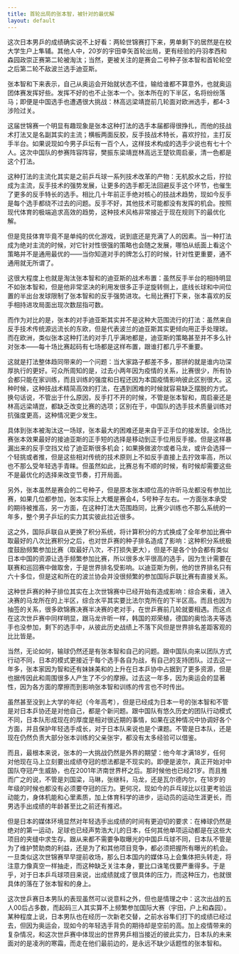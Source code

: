 ```yaml
---
title: 首轮出局的张本智，被针对的最优解
layout: default
---
```


这次日本男乒的成绩确实说不上好看：两轮世锦赛打下来，男单剩下的居然是在校大学生户上隼辅。其他人中，20岁的宇田幸矢首轮出局，更有经验的丹羽孝西和森园政崇正赛第二轮被淘汰；当然，更被关注的是赛会二号种子张本智和首轮轮空之后第二轮不敌波兰选手迪亚斯。

张本智和下来表示，自己从奥运会开始就状态不佳，输给谁都不算意外，也就奥运团体赛发挥好些。发挥不好的也不止张本一个。张本所在的下半区，名将纷纷落马；即便是中国选手也遭遇很大挑战：林高远梁靖崑前几轮面对欧洲选手，都4-3涉险过关。

这届世锦赛一个明显有趣现象是张本这种打法的选手本届都得很挣扎，而他的技战术打法又是名副其实的主流；横板两面反胶，反手技战术特长，喜欢拧拉，主打反手半台。如果说现如今男子乒坛有一百个人，这样技术构成的选手少说也有七十个人。这次中国队的参赛阵容阵容，樊振东梁靖崑林高远王楚钦周启豪，清一色都是这个打法。

这种打法的主流化其实是之前乒乓球一系列技术改革的产物：无机胶水之后，拧拉成为主流，反手技术的强势发展，让更多的选手都无法回避反手这个环节，也催生了更多的反手特长的选手。相比几十年前正手绝对核心的技战术趋势，现如今反手是每个选手都绕不过去的问题。反手不好，其他技术可能都没有发挥的机会。按照现代体育的极端追求高效的趋势，这种技术风格非常接近于现在规则下的最优化解。

但是竞技体育毕竟不是单纯的优化游戏，说到底还是充满了人的因素。当一种打法成为绝对主流的时候，对它针对性很强的策略也会随之发展，哪怕从纸面上看这个策略并不是通用最优的——当你知道对手的牌怎么打的时候，针对性更重要，通不通用就无所谓了。

这很大程度上也就是淘汰张本智和的迪亚斯的战术布置：虽然反手半台的相持明显不如张本智和，但是他非常坚决的利用发很多正手逆旋转侧上，底线长球和中间位置的半出台发球限制了张本智和的反手强势进攻。七局比赛打下来，张本喜欢的反手相持进攻局面出现次数屈指可数。

而作为对比的是，张本的对手迪亚斯其实并不是这种大范围流行的打法：虽然来自反手技术传统源远流长的东欧，但是代表波兰的迪亚斯其实更倾向用正手处理球。而在欧洲，类似张本这种打法的对手几乎满地都是，迪亚斯的策略甚至并不多么针对张本——每十场比赛起码有七场都是这样布置，跟谁打都几乎不重要。

这就是打法整体趋同带来的一个问题：当大家路子都差不多，那拼的就是谁内功深厚执行的更好。可众所周知的是，过去小两年因为疫情的关系，比赛很少，所有协会都只能在家训练，而且训练的强度和日程还因为本国疫情影响彼此区别很大。这种时候，这种技战术精简高效的打法，在遇到困难的时候就容易缺乏摆脱的方式。换句话说，不管出于什么原因，反手打不开的时候，不管是张本智和，周启豪还是林高远梁靖崑，都缺乏改变比赛的选项；区别在于，中国队的选手技术质量训练对抗强度更高，这种情况更少发生。

具体到张本被淘汰这一场球，张本最大的困难还是来自于正手位的接发球。全场比赛张本效果最好的接迪亚斯的正手短的选择是移动到正手位用反手接。但是这样暴漏出来的反手空挡又给了迪亚斯很多机会；如果换做波尔或者马龙，或许会选择一个轻挑或者推，但是这些相对传统的技术原则上不如反手直接上去拧效率高，所以也不那么受年轻选手青睐。但虽然如此，比赛总有不顺的时候，有时候却需要这些不是最优化的选择来改变节奏，打开局面。

另外，张本虽然是赛会的二号种子，但是原本张本顺位高的许昕马龙都没有参加比赛，如果几位都参加，张本实际上大概是赛会4，5号种子左右。一方面张本承受的期待被推高，另一方面，在这种打法大范围趋同，比赛少训练也不那么系统的一年多，整个男子乒坛的实力其实彼此拉近很多。

这之外，国际乒联自从更换了积分系统，将计算积分的方式换成了全年参加比赛中取最好的八次比赛积分之后，也对世乒赛的种子排名造成了影响：这种积分系统极度鼓励频繁参加比赛（取最好八次，不打损失更大），但是不是各个协会都有类似日本中国的资源让选手频繁参加比赛，所以很多水平很高的选手，因为生计需要在联赛和巡回赛中做取舍，于是世界排名受影响。以迪亚斯为例，他的世界排名只有六十多位，但是这和所在的波兰协会并没很频繁的参加国际乒联比赛有直接关系。

这种世乒赛的种子排位其实在上次世锦赛中已经开始有造成影响：综合来看，进入决赛的马龙所在的上半区，综合水平其实要比法尔克所在的下半区高。而且也因为抽签的关系，很多欧锦赛决赛半决赛的老对手，在世乒赛前几轮就要相遇。而这点在这次世乒赛中同样明显，跟马龙许昕一样，韩国的郑荣植，德国的奥恰洛夫等选手也没参加，剩下的选手中，从彼此历史战绩上不落下风但是世界排名差距客观的比比皆是。

当然，无论如何，输球仍然还是有张本智和自己的问题。跟中国队向来以团队方式行动不同，日本的模式更接近于每个选手各自为战，有自己的支持团队。过去这一年多，张本家因为智和还有妹妹美和的上升在日本乒协中占据到了更多资源，但是也据传因此和周围很多人产生了不少的摩擦。过去这一年多，因为奥运会的显著性，因为各方面的摩擦而到影响张本智和训练的传言也不时传出。

虽然甚至没到上大学的年纪（今年高考），但是已经成为日本一号的张本智和不管是对日本乒协还是对他自己，都是个新问题。跟中国队有悠久历史的团队行动模式不同，日本队形成现在的厚度是相对很近期的事情，如果在这种情况中协调好各个方面，并且保护年轻选手成长，对于日本队来说也是个课题。不管是日本队，还是现在仍然负责大部分张本训练的父亲张宇，都没有太多经验可以借鉴。

而且，最根本来说，张本的一大挑战仍然是外界的期望：他今年才满18岁，任何对他现在马上立刻要出成绩夺冠的想法都是不现实的。即便是波尔，真正开始对中国队夺冠产生威胁，也在2001年济南世界杯之后。那时候他也已经21岁。而且推而广之的说，不管是刘国梁，马琳，张继科，马龙，还是瓦尔德内尔，在18岁的年级的时候也都没有必须要夺冠的压力。更何况，现如今的乒乓球比以往更考验运动能力，身体机能和心里素质，加上体育科学的进步，运动员的运动生涯更长，而男选手出成绩的年龄甚至比之前还有推迟。

但是日本的媒体环境显然对年轻选手出成绩的时间有更迫切的要求：在棒球仍然是绝对的第一运动，足球也已经声势浩大儿的日本，任何其他单项运动都是在这些大项目的夹缝中求生存。跟从来都不需要争取曝光的中国乒乓球不同，日本队不管是为了维护赞助商的利益，还是为了和其他项目竞争，都必须把握所有曝光的机会。一旦类似这次世锦赛早早提前收场，那么日本国内的媒体马上会集体把头转走，将注意力像真空一样抽走，而这种缺乏关注本身，要比口诛笔伐要严重得多。于是乎，对于日本乒乓球项目来说，出成绩就成了很具体的压力，而这种压力，也就很具体的落在了张本智和的身上。

这次世乒赛日本男队的表现虽然可以说意料之外，但也是情理之中：这次出战的五人00后占多数，而起码三人其实算不上频繁参加国际大赛（宇田，户上和森园）。某种程度上说，日本男队也在经历一次新老交替，之前水谷隼们打下的成绩已经过去，但因为奥运会，现如今的年轻选手背负的期待却是空前的高。加上疫情带来的复杂情况，和这次世乒赛中体现出的世界男乒相当接近的彼此实力，日本队的未来面对的是凌冽的寒霜，而走在他们最前边的，是永远不缺少话题性的张本智和。
